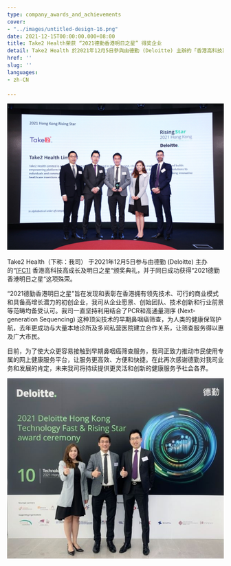 ```yaml
---
type: company_awards_and_achievements
cover:
- "../images/untitled-design-16.png"
date: 2021-12-15T00:00:00.000+08:00
title: Take2 Health荣获 “2021德勤香港明日之星” 得奖企业
detail: Take2 Health 於2021年12月5日參與由德勤 (Deloitte) 主辦的「香港高科技高成長及明日之星」頒獎典禮，並於同日成功獲得「2021德勤香港明日之星」這項殊榮。
href: ''
slug: ''
languages:
- zh-CN

---
```

![](../images/untitled-design-19.png)

Take2 Health（下称：我司） 于2021年12月5日参与由德勤 (Deloitte) 主办的“[\[FC1\]](#_msocom_1) 香港高科技高成长及明日之星“颁奖典礼，并于同日成功获得“2021德勤香港明日之星“这项殊荣。

“2021德勤香港明日之星”旨在发现和表彰在香港拥有领先技术、可行的商业模式和具备高增长潜力的初创企业，我司从企业愿景、创始团队、技术创新和行业前景等范畴均备受认可。我司一直坚持利用结合了PCR和高通量测序 (Next-generation Sequencing) 这种顶尖技术的早期鼻咽癌筛查，为人类的健康保驾护航，去年更成功与大量本地诊所及多间私营医院建立合作关系，让筛查服务得以惠及广大市民。

目前，为了使大众更容易接触到早期鼻咽癌筛查服务，我司正致力推动市民使用专属的网上健康服务平台，让服务更高效、方便和快捷。在此再次感谢德勤对我司业务和发展的肯定，未来我司将持续提供更灵活和创新的健康服务予社会各界。

![](../images/untitled-design-8.jpg)